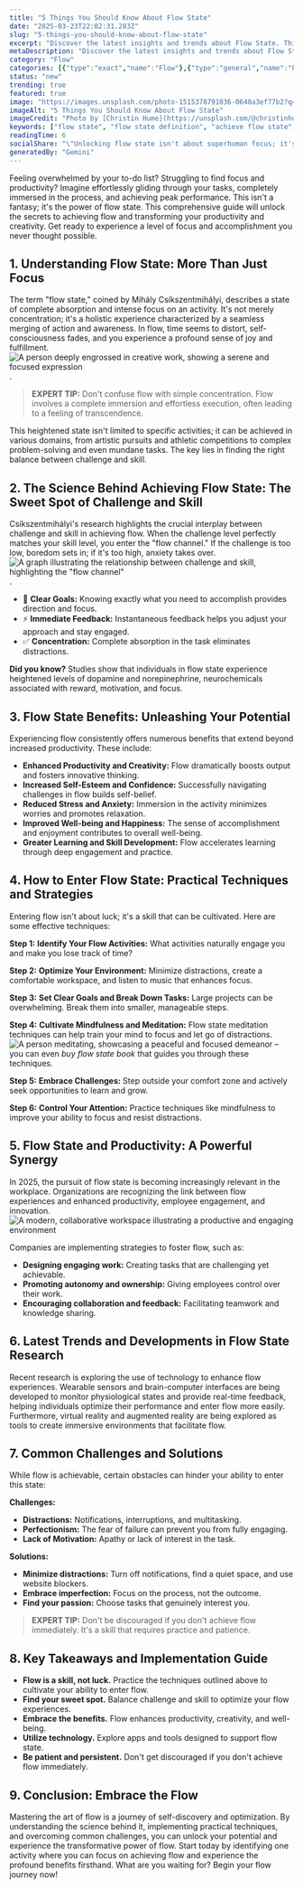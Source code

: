 ```yaml
---
title: "5 Things You Should Know About Flow State"
date: "2025-03-23T22:02:31.283Z"
slug: "5-things-you-should-know-about-flow-state"
excerpt: "Discover the latest insights and trends about Flow State. This comprehensive guide covers everything you need to know about Flow State in 2025."
metaDescription: "Discover the latest insights and trends about Flow State. This comprehensive guide covers everything you need to know about Flow State in 2025."
category: "Flow"
categories: [{"type":"exact","name":"Flow"},{"type":"general","name":"Psychology"},{"type":"medium","name":"Cognitive Science"},{"type":"specific","name":"Attention Training"},{"type":"niche","name":"Mindfulness Meditation"}]
status: "new"
trending: true
featured: true
image: "https://images.unsplash.com/photo-1515378791036-0648a3ef77b2?q=85&w=1200&fit=max&fm=webp&auto=compress"
imageAlt: "5 Things You Should Know About Flow State"
imageCredit: "Photo by [Christin Hume](https://unsplash.com/@christinhumephoto) on Unsplash"
keywords: ["flow state", "flow state definition", "achieve flow state", "flow state benefits", "how to enter flow state", "flow state and productivity", "flow state meditation", "buy flow state book", "flow state for artists", "best flow state techniques"]
readingTime: 6
socialShare: "\"Unlocking flow state isn't about superhuman focus; it's about finding the sweet spot between challenge and skill, a perfectly balanced dance that unleashes your full potential.\""
generatedBy: "Gemini"
---
```




Feeling overwhelmed by your to-do list?  Struggling to find focus and productivity?  Imagine effortlessly gliding through your tasks, completely immersed in the process, and achieving peak performance. This isn't a fantasy; it's the power of flow state.  This comprehensive guide will unlock the secrets to achieving flow and transforming your productivity and creativity.  Get ready to experience a level of focus and accomplishment you never thought possible.

## 1. Understanding Flow State: More Than Just Focus

The term "flow state," coined by Mihály Csíkszentmihályi, describes a state of complete absorption and intense focus on an activity.  It's not merely concentration; it's a holistic experience characterized by a seamless merging of action and awareness.  In flow, time seems to distort, self-consciousness fades, and you experience a profound sense of joy and fulfillment.  ![A person deeply engrossed in creative work, showing a serene and focused expression](https://images.unsplash.com/photo-1505459668311-8dfac7952bf0?q=85&w=1200&fit=max&fm=webp&auto=compress).

> **EXPERT TIP:**  Don't confuse flow with simple concentration. Flow involves a complete immersion and effortless execution, often leading to a feeling of transcendence.

This heightened state isn't limited to specific activities; it can be achieved in various domains, from artistic pursuits and athletic competitions to complex problem-solving and even mundane tasks. The key lies in finding the right balance between challenge and skill.

## 2. The Science Behind Achieving Flow State: The Sweet Spot of Challenge and Skill

Csíkszentmihályi's research highlights the crucial interplay between challenge and skill in achieving flow.  When the challenge level perfectly matches your skill level, you enter the "flow channel."  If the challenge is too low, boredom sets in; if it's too high, anxiety takes over.  ![A graph illustrating the relationship between challenge and skill, highlighting the "flow channel"](https://images.unsplash.com/photo-1515378791036-0648a3ef77b2?q=85&w=1200&fit=max&fm=webp&auto=compress).

* 🔑 **Clear Goals:**  Knowing exactly what you need to accomplish provides direction and focus.
* ⚡ **Immediate Feedback:**  Instantaneous feedback helps you adjust your approach and stay engaged.
* ✅ **Concentration:**  Complete absorption in the task eliminates distractions.

**Did you know?**  Studies show that individuals in flow state experience heightened levels of dopamine and norepinephrine, neurochemicals associated with reward, motivation, and focus.

## 3. Flow State Benefits: Unleashing Your Potential

Experiencing flow consistently offers numerous benefits that extend beyond increased productivity. These include:

* **Enhanced Productivity and Creativity:**  Flow dramatically boosts output and fosters innovative thinking.
* **Increased Self-Esteem and Confidence:**  Successfully navigating challenges in flow builds self-belief.
* **Reduced Stress and Anxiety:**  Immersion in the activity minimizes worries and promotes relaxation.
* **Improved Well-being and Happiness:**  The sense of accomplishment and enjoyment contributes to overall well-being.
* **Greater Learning and Skill Development:**  Flow accelerates learning through deep engagement and practice.

## 4. How to Enter Flow State: Practical Techniques and Strategies

Entering flow isn't about luck; it's a skill that can be cultivated.  Here are some effective techniques:

**Step 1:** **Identify Your Flow Activities:** What activities naturally engage you and make you lose track of time?

**Step 2:** **Optimize Your Environment:** Minimize distractions, create a comfortable workspace, and listen to music that enhances focus.

**Step 3:** **Set Clear Goals and Break Down Tasks:**  Large projects can be overwhelming. Break them into smaller, manageable steps.

**Step 4:** **Cultivate Mindfulness and Meditation:**  Flow state meditation techniques can help train your mind to focus and let go of distractions. ![A person meditating, showcasing a peaceful and focused demeanor](https://images.unsplash.com/photo-1538796680333-5bd83790bae8?q=85&w=1200&fit=max&fm=webp&auto=compress) – you can even *buy flow state book* that guides you through these techniques.

**Step 5:** **Embrace Challenges:**  Step outside your comfort zone and actively seek opportunities to learn and grow.

**Step 6:** **Control Your Attention:**  Practice techniques like mindfulness to improve your ability to focus and resist distractions.

## 5. Flow State and Productivity: A Powerful Synergy

In 2025, the pursuit of flow state is becoming increasingly relevant in the workplace.  Organizations are recognizing the link between flow experiences and enhanced productivity, employee engagement, and innovation.  ![A modern, collaborative workspace illustrating a productive and engaging environment](https://images.unsplash.com/photo-1597814680173-79cc17fddbfe?q=85&w=1200&fit=max&fm=webp&auto=compress)

Companies are implementing strategies to foster flow, such as:

* **Designing engaging work:**  Creating tasks that are challenging yet achievable.
* **Promoting autonomy and ownership:**  Giving employees control over their work.
* **Encouraging collaboration and feedback:**  Facilitating teamwork and knowledge sharing.

## 6. Latest Trends and Developments in Flow State Research

Recent research is exploring the use of technology to enhance flow experiences.  Wearable sensors and brain-computer interfaces are being developed to monitor physiological states and provide real-time feedback, helping individuals optimize their performance and enter flow more easily.  Furthermore, virtual reality and augmented reality are being explored as tools to create immersive environments that facilitate flow.

## 7. Common Challenges and Solutions

While flow is achievable, certain obstacles can hinder your ability to enter this state:

**Challenges:**

* **Distractions:**  Notifications, interruptions, and multitasking.
* **Perfectionism:**  The fear of failure can prevent you from fully engaging.
* **Lack of Motivation:**  Apathy or lack of interest in the task.

**Solutions:**

* **Minimize distractions:**  Turn off notifications, find a quiet space, and use website blockers.
* **Embrace imperfection:**  Focus on the process, not the outcome.
* **Find your passion:**  Choose tasks that genuinely interest you.

> **EXPERT TIP:**  Don't be discouraged if you don't achieve flow immediately. It's a skill that requires practice and patience.

## 8. Key Takeaways and Implementation Guide

* **Flow is a skill, not luck.**  Practice the techniques outlined above to cultivate your ability to enter flow.
* **Find your sweet spot.**  Balance challenge and skill to optimize your flow experiences.
* **Embrace the benefits.**  Flow enhances productivity, creativity, and well-being.
* **Utilize technology.**  Explore apps and tools designed to support flow state.
* **Be patient and persistent.**  Don't get discouraged if you don't achieve flow immediately.

## 9. Conclusion: Embrace the Flow

Mastering the art of flow is a journey of self-discovery and optimization. By understanding the science behind it, implementing practical techniques, and overcoming common challenges, you can unlock your potential and experience the transformative power of flow.  Start today by identifying one activity where you can focus on achieving flow and experience the profound benefits firsthand.  What are you waiting for?  Begin your flow journey now!

